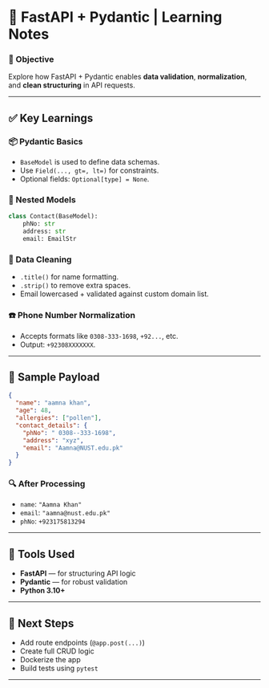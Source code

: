 
# 🧠 FastAPI + Pydantic | Learning Notes

### 📌 Objective
Explore how FastAPI + Pydantic enables **data validation**, **normalization**, and **clean structuring** in API requests.

---

## ✅ Key Learnings

### 📦 Pydantic Basics
- `BaseModel` is used to define data schemas.
- Use `Field(..., gt=, lt=)` for constraints.
- Optional fields: `Optional[type] = None`.

### 📍 Nested Models
```python
class Contact(BaseModel):
    phNo: str
    address: str
    email: EmailStr
````

### 🧹 Data Cleaning

* `.title()` for name formatting.
* `.strip()` to remove extra spaces.
* Email lowercased + validated against custom domain list.

### ☎️ Phone Number Normalization

* Accepts formats like `0308-333-1698`, `+92...`, etc.
* Output: `+92308XXXXXXX`.

---

## 🧪 Sample Payload

```json
{
  "name": "aamna khan",
  "age": 48,
  "allergies": ["pollen"],
  "contact_details": {
    "phNo": " 0308--333-1698",
    "address": "xyz",
    "email": "Aamna@NUST.edu.pk"
  }
}
```

### 🔍 After Processing

* `name`: `"Aamna Khan"`
* `email`: `"aamna@nust.edu.pk"`
* `phNo`: `+923175813294`

---

## 🧰 Tools Used

* **FastAPI** — for structuring API logic
* **Pydantic** — for robust validation
* **Python 3.10+**

---

## 🚧 Next Steps

* Add route endpoints (`@app.post(...)`)
* Create full CRUD logic
* Dockerize the app
* Build tests using `pytest`

---


